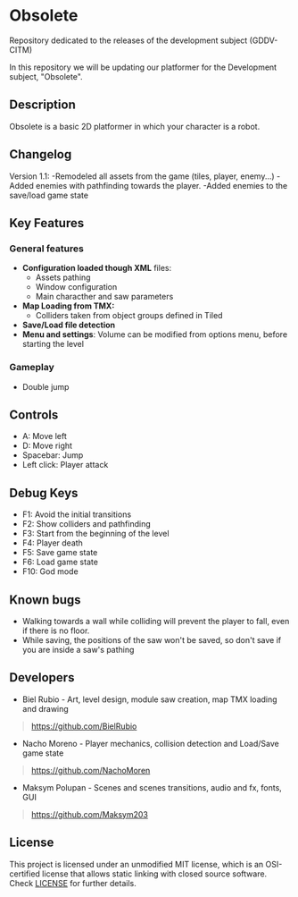 # Obsolete
Repository dedicated to the releases of the development subject (GDDV-CITM)

In this repository we will be updating our platformer for the Development subject, "Obsolete".
## Description
Obsolete is a basic 2D platformer in which your character is a robot. 

## Changelog
Version 1.1: 
-Remodeled all assets from the game (tiles, player, enemy...) 
-Added enemies with pathfinding towards the player.
-Added enemies to the save/load game state

## Key Features

### General features
 - **Configuration loaded though XML** files:
	- Assets pathing
	- Window configuration
	- Main characther and saw parameters
 - **Map Loading from TMX:**
	- Colliders taken from object groups defined in Tiled
 - **Save/Load file detection**
 - **Menu and settings**: Volume can be modified from options menu, before starting the level
### Gameplay
 - Double jump
 
## Controls

 - A: Move left
 - D: Move right
 - Spacebar: Jump
 - Left click: Player attack

## Debug Keys

 - F1: Avoid the initial transitions
 - F2: Show colliders and pathfinding
 - F3: Start from the beginning of the level
 - F4: Player death
 - F5: Save game state
 - F6: Load game state
 - F10: God mode
 
## Known bugs

 - Walking towards a wall while colliding will prevent the player to fall, even if there is no floor. 
 - While saving, the positions of the saw won't be saved, so don't save if you are inside a saw's pathing
 
## Developers

 - Biel Rubio - Art, level design, module saw creation, map TMX loading and drawing 
 > https://github.com/BielRubio
 - Nacho Moreno - Player mechanics, collision detection and Load/Save game state 
 > https://github.com/NachoMoren
 - Maksym Polupan - Scenes and scenes transitions, audio and fx, fonts, GUI
 > https://github.com/Maksym203

## License

This project is licensed under an unmodified MIT license, which is an OSI-certified license that allows static linking with closed source software. Check [LICENSE](LICENSE) for further details.


